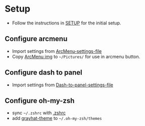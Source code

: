# Setup

* Follow the instructions in [SETUP](STEPS.md) for the initial setup.

## Configure arcmenu
* Import settings from [ArcMenu-settings-file](./arcmenu/settings)
* Copy [ArcMenu img](pictures/logo.png) to `~/Pictures/` for use in arcmenu button.

## Configure dash to panel
* Import settings from [Dash-to-panel-settings-file](./dash-to-panel/settings)

## Configure oh-my-zsh
* sync `~/.zshrc` with [.zshrc](./oh-my-zsh/.zshrc)
* add [grayhat-theme](./oh-my-zsh/grayhat.zsh-theme) to `~/.oh-my-zsh/themes`